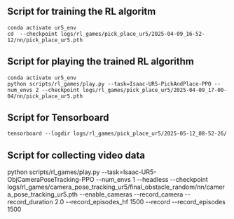 ## Script for training the RL algoritm
```
conda activate ur5_env
cd  --checkpoint logs/rl_games/pick_place_ur5/2025-04-09_16-52-12/nn/pick_place_ur5.pth

```

## Script for playing the trained RL algorithm

```
conda activate ur5_env
python scripts/rl_games/play.py --task=Isaac-UR5-PickAndPlace-PPO --num_envs 2 --checkpoint logs/rl_games/pick_place_ur5/2025-04-09_17-00-04/nn/pick_place_ur5.pth

```

## Script for Tensorboard
```
tensorboard --logdir logs/rl_games/pick_place_ur5/2025-05-12_08-52-26/
```


## Script for collecting video data
python scripts/rl_games/play.py     --task=Isaac-UR5-ObjCameraPoseTracking-PPO     --num_envs 1 --headless     --checkpoint logs/rl_games/camera_pose_tracking_ur5/final_obstacle_random/nn/camera_pose_tracking_ur5.pth     --enable_cameras     --record_camera     --record_duration 2.0     --record_episodes_hf 1500 --record --record_episodes 1500

